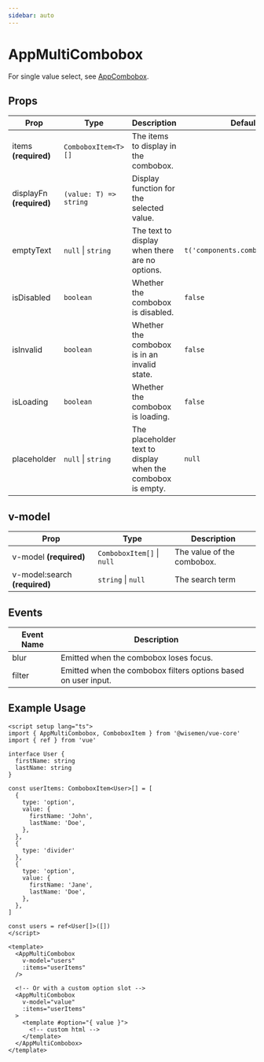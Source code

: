 ```yaml
---
sidebar: auto
---
```


# AppMultiCombobox

For single value select, see [AppCombobox](/components/app-combobox.md).

## Props

| Prop         | Type           | Description                                                        | Default                          |
|--------------|----------------|--------------------------------------------------------------------|----------------------------------|
| items  **(required)**      | `ComboboxItem<T>[]` | The items to display in the combobox.                           |                                  |
| displayFn  **(required)**      | `(value: T) => string` | Display function for the selected value.                           |                                  |
| emptyText    | `null` \| `string` | The text to display when there are no options.                    | `t('components.combobox.empty')` |
| isDisabled   | `boolean`        | Whether the combobox is disabled.                                 | `false`                          |
| isInvalid    | `boolean`        | Whether the combobox is in an invalid state.                      | `false`                          |
| isLoading    | `boolean`        | Whether the combobox is loading.                                  | `false`                          |
| placeholder  | `null` \| `string` | The placeholder text to display when the combobox is empty.       | `null`                           |

## v-model

| Prop       | Type          | Description                               |
|------------|---------------|-------------------------------------------|
| v-model **(required)** | `ComboboxItem[]` \| `null` | The value of the combobox.                |
| v-model:search **(required)** | `string` \| `null` | The search term                |

## Events

| Event Name  | Description                             |
|-------------|-----------------------------------------|
| blur        | Emitted when the combobox loses focus.  |
| filter      | Emitted when the combobox filters options based on user input. |

## Example Usage

```vue
<script setup lang="ts">
import { AppMultiCombobox, ComboboxItem } from '@wisemen/vue-core'
import { ref } from 'vue'

interface User {
  firstName: string
  lastName: string
}

const userItems: ComboboxItem<User>[] = [
  {
    type: 'option',
    value: {
      firstName: 'John',
      lastName: 'Doe',
    },
  },
  {
    type: 'divider'
  },
  {
    type: 'option',
    value: {
      firstName: 'Jane',
      lastName: 'Doe',
    },
  },
]

const users = ref<User[]>([])
</script>

<template>
  <AppMultiCombobox 
    v-model="users" 
    :items="userItems"
  />

  <!-- Or with a custom option slot -->
  <AppMultiCombobox 
    v-model="value" 
    :items="userItems"
  >
    <template #option="{ value }">
      <!-- custom html -->
    </template>
  </AppMultiCombobox>
</template>
